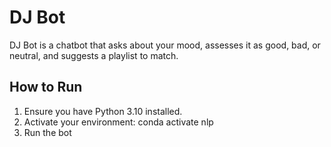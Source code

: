 # DJ Bot

DJ Bot is a chatbot that asks about your mood, assesses it as good, bad, or neutral, and suggests a playlist to match.

## How to Run
1. Ensure you have Python 3.10 installed.
2. Activate your environment:
   conda activate nlp
3. Run the bot

